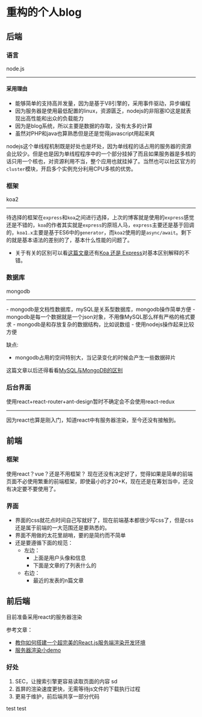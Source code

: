 # 重构的个人blog

## 后端

### 语言

node.js
<hr />

#### 采用理由

- 能够简单的支持高并发量，因为是基于V8引擎的，采用事件驱动，异步编程
- 因为服务器是使用最低配置的linux，资源匮乏，nodejs的非阻塞IO这是就表现出高性能和出众的负载能力
- 因为是blog系统，所以主要是数据的存取，没有太多的计算
- 虽然对PHP和java也算熟悉但是还是觉得javascript用起来爽

nodejs这个单线程机制既是好处也是坏处，因为单线程的话占用的服务器的资源会比较少。但是也是因为单线程程序中的一个部分挂掉了而且如果服务器是多核的话只用一个核也，对资源利用不当，整个应用也就挂掉了。当然也可以社区官方的`cluster`模块，开启多个实例充分利用CPU多核的优势。

### 框架

koa2
<hr />

待选择的框架在`express`和`koa`之间进行选择，上次的博客就是使用的`express`感觉还是不错的，`koa`的作者其实就是`express`的原班人马，`express`主要还是基于回调的，`koa1.x`主要是基于ES6中的`generator`，而`koa2`使用的是`async/await`。剩下的就是基本语法的差别的了，基本什么性能的问题了。

- 关于有关的区别可以看[这篇文章](https://yq.aliyun.com/articles/3062)还有[Koa 还是 Express](https://cnodejs.org/topic/55815f28395a0c1812f18257)对基本区别解释的不错。

### 数据库

mongodb
<hr />
- mongodb是文档性数据库，mySQL是关系型数据库，mongodb操作简单方便
- mongodb是每一个数据就是一个json对象，不用像MySQL那么样有严格的格式要求
- mongodb是和存放复杂的数据结构，比如说数组
- 使用nodejs操作起来比较方便

缺点:
- mongodb占用的空间特别大，当记录变化的时候会产生一些数据碎片

这篇文章以后还得看看[MySQL与MongoDB的区别](http://www.cnblogs.com/caihuafeng/p/5494336.html)

### 后台界面

使用react+react-router+ant-design暂时不确定会不会使用react-redux
<hr />

因为react也算是刚入门，知道react中有服务器渲染，至今还没有接触到。

## 前端

### 框架

使用react？vue？还是不用框架？
现在还没有决定好了，觉得如果是简单的前端页面不必使用繁重的前端框架，即使最小的才20+K，现在还是在筹划当中，还没有决定要不要使用了。

### 界面

- 界面的css就花点时间自己写就好了，现在前端基本都很少写css了，但是css还是属于前端的一大范围还是要熟悉的。
- 界面不用做的太花里胡哨，要的是简约而不简单
- 还是要遵循下面的规范：
	+ 左边：
		+ 上面是用户头像和信息
		+ 下面是文章的了列表什么的
	+ 右边：
		+ 最近的发表的n篇文章

## 前后端

目前准备采用react的服务器渲染

参考文章：
- [教你如何搭建一个超完美的React.js服务端渲染开发环境](http://react-china.org/t/react-js/10144)
- [服务器渲染小demo](https://github.com/chenxsan/react-server-render)
### 好处

1. SEC，让搜索引擎更容易读取页面的内容 sd
2. 首屏的渲染速度更快，无需等待js文件的下载执行过程
3. 更易于维护，前后端共享一部分代码

test
test
